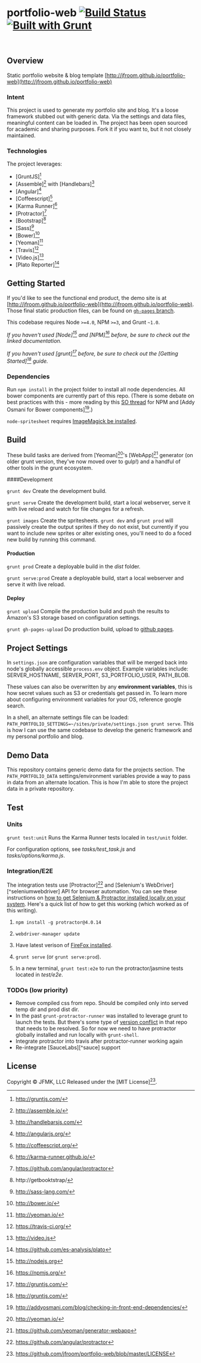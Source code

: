 # portfolio-web [![Build Status](https://travis-ci.org/jfroom/portfolio-web.png)](https://travis-ci.org/jfroom/portfolio-web) [![Built with Grunt](https://cdn.gruntjs.com/builtwith.png)](http://gruntjs.com/)
&nbsp;

## Overview
Static portfolio website & blog template [http://jfroom.github.io/portfolio-web](http://jfroom.github.io/portfolio-web)

### Intent
This project is used to generate my portfolio site and blog. It's a loose framework stubbed out with generic data. Via the settings and data files, meaningful content can be loaded in. The project has been open sourced for academic and sharing purposes. Fork it if you want to, but it not closely maintained.

### Technologies
The project leverages:

- [GruntJS][^grunt]
- [Assemble][^assemble] with [Handlebars][^handlebars]
- [Angular][^angular]
- [Coffeescript][^coffeescript]
- [Karma Runner][^karma]
- [Protractor][^protractor]
- [Bootstrap][^bootstrap]
- [Sass][^sass]
- [Bower][^bower]
- [Yeoman][^yeoman]
- [Travis][^travis]
- [Video.js][^videojs]
- [Plato Reporter][^plato]

[^yeoman]: http://yeoman.io/
[^grunt]: http://gruntjs.com/
[^assemble]: http://assemble.io/
[^handlebars]: http://handlebarsjs.com/
[^angular]: http://angularjs.org/
[^sass]: http://sass-lang.com/
[^coffeescript]: http://coffeescript.org/
[^bower]: http://bower.io/
[^karma]: http://karma-runner.github.io/
[^protractor]: https://github.com/angular/protractor
[^jenkins]: http://jenkins-ci.org/
[^bootstrap]: http://getbooktstrap/
[^travis]: https://travis-ci.org/
[^plato]: https://github.com/es-analysis/plato
[^videojs]: http://video.js



## Getting Started

If you'd like to see the functional end product, the demo site is at [http://jfroom.github.io/portfolio-web](http://jfroom.github.io/portfolio-web). Those final static production files, can be found on [`gh-pages` branch](https://github.com/jfroom/portfolio-web/tree/gh-pages).

This codebase requires Node `>=4.0`, NPM `>=3`, and Grunt `~1.0`.

_If you haven't used [Node][^node] and [NPM][^npm] before, be sure to check out the linked documentation._

_If you haven't used [grunt][^grunt] before, be sure to check out the [Getting Started][^gruntstart] guide._

[^node]: http://nodejs.org
[^npm]: https://npmjs.org/
[^gruntstart]: http://gruntjs.com/

### Dependencies

Run `npm install` in the project folder to install all node dependencies. All bower components are currently part of this repo. (There is some debate on best practices with this - more reading by this [SO thread](http://stackoverflow.com/a/19416403/281809) for NPM and [Addy Osmani for Bower components][^addy].)

`node-spritesheet` requires [ImageMagick be installed](https://github.com/richardbutler/node-spritesheet#requirements).

[^mikael]: http://www.futurealoof.com/posts/nodemodules-in-git.html
[^addy]: http://addyosmani.com/blog/checking-in-front-end-dependencies/


## Build

These build tasks are derived from [Yeoman][^yeoman]'s [WebApp][^webapp] generator (on older grunt version, they've now moved over to gulp!) and a handful of other tools in the grunt ecosystem.
[^webapp]: https://github.com/yeoman/generator-webapp

####Development

`grunt dev` Create the development build.

`grunt serve` Create the development build, start a local webserver, serve it with live reload and watch for file changes for a refresh.

`grunt images` Create the spritesheets. `grunt dev` and `grunt prod` will passively create the output sprites if they do not exist, but currently if you want to include new sprites or alter existing ones, you'll need to do a foced new build by running this command.

#### Production

`grunt prod` Create a deployable build in the _dist_ folder.

`grunt serve:prod` Create a deployable build, start a local webserver and serve it with live reload.

#### Deploy

`grunt upload` Compile the production build and push the results to Amazon's S3 storage based on configuration settings.

`grunt gh-pages-upload` Do production build, upload to [github pages](https://pages.github.com/).

## Project Settings

In `settings.json` are configuration variables that will be merged back into node's globally accessible `process.env` object. Example variables include: SERVER_HOSTNAME, SERVER_PORT, S3_PORTFOLIO_USER, PATH_BLOB.

These values can also be overwritten by any __environment variables__, this is how secret values such as S3 or credentials get passed in. To learn more about configuring environment variables for your OS, reference google search.

In a shell, an alternate settings file can be loaded: `PATH_PORTFOLIO_SETTINGS=~/sites/private/settings.json grunt serve`. This is how I can use the same codebase to develop the generic framework and my personal portfolio and blog.

## Demo Data
This repository contains generic demo data for the projects section.
The `PATH_PORTFOLIO_DATA` settings/environment variables provide a way to pass in data from an alternate location.
This is how I'm able to store the project data in a private repository.


## Test
### Units
`grunt test:unit` Runs the Karma Runner tests localed in `test/unit` folder.

For configuration options, see _tasks/test_task.js_ and _tasks/options/karma.js_.

### Integration/E2E
The integration tests use [Protractor][^protractor] and [Selenium's WebDriver][^seleniumwebdriver] API for browser automation.
You can see these instructions on [how to get Selenium & Protractor installed locally on your system](https://github.com/angular/protractor/blob/master/docs/getting-started.md). Here's a quick list of how to get this working (which worked as of this writing).

1. `npm install -g protractor@4.0.14`

2. `webdriver-manager update`

3. Have latest verison of [FireFox installed](https://www.mozilla.org/en-US/firefox/products/).

4. `grunt serve` (or `grunt serve:prod`).

5. In a new terminal, `grunt test:e2e` to run the protractor/jasmine tests located in _test/e2e_.


### TODOs (low priority)
- Remove compiled css from repo. Should be compiled only into served temp dir and prod dist dir.
- In the past `grunt-protractor-runner` was installed to leverage grunt to launch the tests.
But there's some type of [version conflict](https://github.com/teerapap/grunt-protractor-runner/issues/165)
in that repo that needs to be resolved.
So for now we need to have protractor globally installed and run locally with `grunt-shell`.
- Integrate protractor into travis after protractor-runner working again
- Re-integrate [SauceLabs][^sauce] support


## License
Copyright © JFMK, LLC
Released under the [MIT License][^license].
[^license]: https://github.com/jfroom/portfolio-web/blob/master/LICENSE




